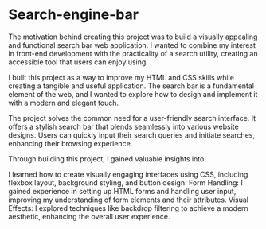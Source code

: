 # Search-engine-bar

The motivation behind creating this project was to build a visually appealing and functional search bar web application. I wanted to combine my interest in front-end development with the practicality of a search utility, creating an accessible tool that users can enjoy using.


I built this project as a way to improve my HTML and CSS skills while creating a tangible and useful application. The search bar is a fundamental element of the web, and I wanted to explore how to design and implement it with a modern and elegant touch.


The project solves the common need for a user-friendly search interface. It offers a stylish search bar that blends seamlessly into various website designs. Users can quickly input their search queries and initiate searches, enhancing their browsing experience.


Through building this project, I gained valuable insights into:

I learned how to create visually engaging interfaces using CSS, including flexbox layout, background styling, and button design.
Form Handling: I gained experience in setting up HTML forms and handling user input, improving my understanding of form elements and their attributes.
Visual Effects: I explored techniques like backdrop filtering to achieve a modern aesthetic, enhancing the overall user experience.
